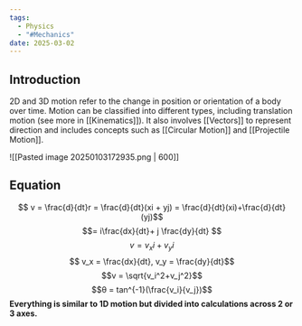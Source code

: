 ```yaml
---
tags:
  - Physics
  - "#Mechanics"
date: 2025-03-02
---
```

## Introduction
2D and 3D motion refer to the change in position or orientation of a body over time. Motion can be classified into different types, including translation motion (see more in [[Kinematics]]). It also involves [[Vectors]] to represent direction and includes concepts such as [[Circular Motion]] and [[Projectile Motion]].

![[Pasted image 20250103172935.png | 600]]
## Equation
$$ v = \frac{d}{dt}r = \frac{d}{dt}(xi + yj) = \frac{d}{dt}(xi)+\frac{d}{dt}(yj)$$
$$= i\frac{dx}{dt}+ j \frac{dy}{dt} $$
$$ v = v_xi + v_yi $$
$$ v_x = \frac{dx}{dt}, v_y = \frac{dy}{dt}$$
$$v = \sqrt{v_i^2+v_j^2}$$
$$θ = tan^{-1}(\frac{v_i}{v_j})$$
**Everything is similar to 1D motion but divided into calculations across 2 or 3 axes.**

